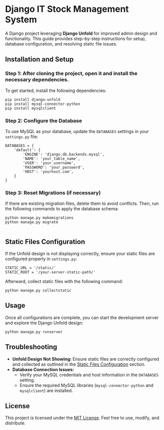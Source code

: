 
<body>
    <h1>Django IT Stock Management System</h1>
    <p>
        A Django project leveraging <strong>Django Unfold</strong> for improved admin design and functionality. 
        This guide provides step-by-step instructions for setup, database configuration, and resolving static file issues.
    </p>

<h2>Installation and Setup</h2>

<h3>Step 1: After cloning the project, open it and install the necessary dependencies.</h3>
<p>To get started, install the following dependencies:</p>
<pre><code>pip install django-unfold
pip install mysql-connector-python
pip install mysqlclient
</code></pre>

<h3>Step 2: Configure the Database</h3>
<p>To use MySQL as your database, update the <code>DATABASES</code> settings in your <code>settings.py</code> file:</p>
<pre><code>DATABASES = {
    'default': {
        'ENGINE': 'django.db.backends.mysql',
        'NAME': 'your_table_name',
        'USER': 'your_username',
        'PASSWORD': 'your_password',
        'HOST': 'yourhost.com',
    }
}</code></pre>

<h3>Step 3: Reset Migrations (if necessary)</h3>
        <p>If there are existing migration files, delete them to avoid conflicts. Then, run the following commands to apply the database schema:</p>
        <pre><code>python manage.py makemigrations
python manage.py migrate
        </code></pre>
    </div>


<h2>Static Files Configuration</h2>
        <p>
            If the Unfold design is not displaying correctly, ensure your static files are configured properly in 
            <code>settings.py</code>:
        </p>
        <pre><code>STATIC_URL = '/static/'
STATIC_ROOT = '/your-server-static-path/'</code></pre>

<p>Afterward, collect static files with the following command:</p>
        <pre><code>python manage.py collectstatic</code></pre>



<h2>Usage</h2>
        <p>Once all configurations are complete, you can start the development server and explore the Django Unfold design:</p>
        <pre><code>python manage.py runserver</code></pre>


<h2>Troubleshooting</h2>
        <ul>
            <li>
                <strong>Unfold Design Not Showing:</strong> 
                Ensure static files are correctly configured and collected as outlined in the 
                <a href="#static-files-configuration">Static Files Configuration</a> section.
            </li>
            <li>
                <strong>Database Connection Issues:</strong>
                <ul>
                    <li>Verify your MySQL credentials and host information in the <code>DATABASES</code> setting.</li>
                    <li>Ensure the required MySQL libraries (<code>mysql-connector-python</code> and <code>mysqlclient</code>) are installed.</li>
                </ul>
            </li>
        </ul>


<h2>License</h2>
        <p>
            This project is licensed under the <a href="LICENSE">MIT License</a>. 
            Feel free to use, modify, and distribute.
        </p>

